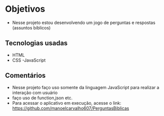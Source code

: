 # Objetivos
- Nesse projeto estou desenvolvendo um jogo de perguntas e respostas (assuntos bíblicos)

## Tecnologias usadas
- HTML
- CSS
-JavaScript

## Comentários
- Nesse projeto faço uso somente da linguagem JavaScript para realizar a interação com usuário
- faço uso de function,json etc.
- Para acessar o aplicativo em execução, acesse o link:  https://github.com/manoelcarvalho607/PerguntasBiblicas
